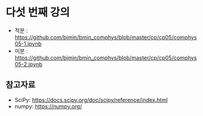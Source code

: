 # 다섯 번째 강의 

* 적분 : https://github.com/bjmin/bmin_comphys/blob/master/cp/cp05/comphys05-1.ipynb
* 미분 : https://github.com/bjmin/bmin_comphys/blob/master/cp/cp05/comphys05-2.ipynb

## 참고자료
* SciPy: https://docs.scipy.org/doc/scipy/reference/index.html
* numpy: https://numpy.org/

